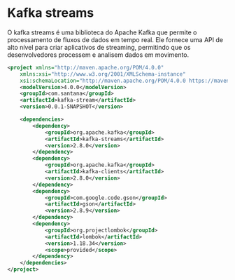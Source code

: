 # Kafka streams

O kafka streams é uma biblioteca do Apache Kafka que permite o processamento de fluxos de dados em tempo real. Ele fornece uma API de alto nível para criar aplicativos de streaming, permitindo que os desenvolvedores processem e analisem dados em movimento.

```xml
<project xmlns="http://maven.apache.org/POM/4.0.0"
	xmlns:xsi="http://www.w3.org/2001/XMLSchema-instance"
	xsi:schemaLocation="http://maven.apache.org/POM/4.0.0 https://maven.apache.org/xsd/maven-4.0.0.xsd">
	<modelVersion>4.0.0</modelVersion>
	<groupId>com.santana</groupId>
	<artifactId>kafka-stream</artifactId>
	<version>0.0.1-SNAPSHOT</version>

	<dependencies>
		<dependency>
			<groupId>org.apache.kafka</groupId>
			<artifactId>kafka-streams</artifactId>
			<version>2.8.0</version>
		</dependency>
		<dependency>
			<groupId>org.apache.kafka</groupId>
			<artifactId>kafka-clients</artifactId>
			<version>2.8.0</version>
		</dependency>
		<dependency>
		    <groupId>com.google.code.gson</groupId>
		    <artifactId>gson</artifactId>
		    <version>2.8.9</version>
		</dependency>
		<dependency>
			<groupId>org.projectlombok</groupId>
			<artifactId>lombok</artifactId>
			<version>1.18.34</version>
			<scope>provided</scope>
		</dependency>
	</dependencies>
</project>
```
